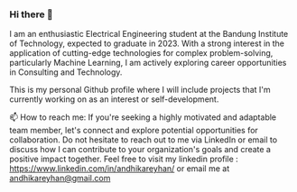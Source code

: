 ### Hi there 👋

<!--
**Nikolas13219041/Nikolas13219041** is a ✨ _special_ ✨ repository because its `README.md` (this file) appears on your GitHub profile.

Here are some ideas to get you started:

- 🔭 I’m currently working on ...
- 🌱 I’m currently learning ...
- 👯 I’m looking to collaborate on ...
- 🤔 I’m looking for help with ...
- 💬 Ask me about ...
- 📫 How to reach me: ...
- 😄 Pronouns: ...
- ⚡ Fun fact: ...
-->

I am an enthusiastic Electrical Engineering student at the Bandung Institute of Technology, expected to graduate in 2023. With a strong interest in the application of cutting-edge technologies for complex problem-solving, particularly Machine Learning, I am actively exploring career opportunities in Consulting and Technology.

This is my personal Github profile where I will include projects that I'm currently working on as an interest or self-development.

📫 How to reach me: If you're seeking a highly motivated and adaptable team member, let's connect and explore potential opportunities for collaboration. Do not hesitate to reach out to me via LinkedIn or email to discuss how I can contribute to your organization's goals and create a positive impact together.
Feel free to visit my linkedin profile : https://www.linkedin.com/in/andhikareyhan/ or email me at andhikareyhan@gmail.com
